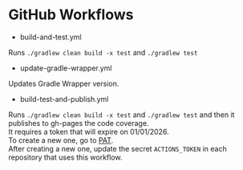 # GitHub Workflows

* build-and-test.yml

Runs `./gradlew clean build -x test` and `./gradlew test`

* update-gradle-wrapper.yml

Updates Gradle Wrapper version.

* build-test-and-publish.yml

Runs `./gradlew clean build -x test` and `./gradlew test` and then it publishes to gh-pages the code coverage.  
It requires a token that will expire on 01/01/2026.  
To create a new one, go to [PAT](https://github.com/settings/personal-access-tokens).  
After creating a new one, update the secret `ACTIONS_TOKEN` in each repository that uses this workflow.

